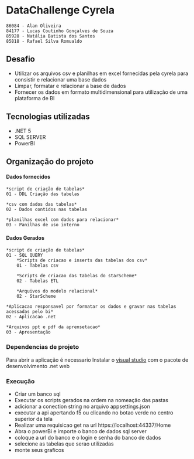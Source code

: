 # DataChallenge Cyrela

```
86084 - Alan Oliveira
84177 - Lucas Coutinho Gonçalves de Souza
85928 - Natália Batista dos Santos
85818 - Rafael Silva Romualdo
```

## Desafio
- Utilizar os arquivos csv e planilhas em excel fornecidas pela cyrela para consistir e relacionar uma base dados
- Limpar, formatar e relacionar a base de dados
- Fornecer os dados em formato multidimensional para utilização de uma plataforma de BI

## Tecnologias utilizadas

- .NET 5
- SQL SERVER
- PowerBI

## Organização do projeto
#### Dados fornecidos
```
*script de criação de tabelas*
01 - DDL Criação das tabelas

*csv com dados das tabelas*
02 - Dados contidos nas tabelas

*planilhas excel com dados para relacionar*
03 - Panilhas de uso interno
```
#### Dados Gerados
```
*script de criação de tabelas*
01 - SQL QUERY
    *Scripts de criacao e inserts das tabelas dos csv*
    01 - Tabelas csv
    
    *Scripts de criacao das tabelas do starScheme*
    02 - Tabelas ETL

    *Arquivos do modelo relacional*
    02 - StarScheme
    
*Aplicacao responsavel por formatar os dados e gravar nas tabelas acessadas pelo bi*
02 - Aplicacao .net

*Arquivos ppt e pdf da aprensetacao*
03 - Apresentação
```

### Dependencias de projeto

Para abrir a aplicação é necessario Instalar o [visual studio] com o pacote de desenvolvimento .net web

### Execução

 - Criar um banco sql
 - Executar os scripts gerados na ordem na nomeação das pastas
 - adicionar a conection string no arquivo appsettings.json
 - executar a api apertando f5 ou clicando no botao verde no centro superior da tela
 - Realizar uma requisicao get na url https://localhost:44337/Home
 - Abra o powerBi e importe o banco de dados sql server
 - coloque a url do banco e o login e senha do banco de dados
 - selecione as tabelas que serao utilizadas
 - monte seus graficos

[visual studio]: <https://visualstudio.microsoft.com/pt-br/downloads/>
